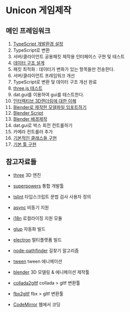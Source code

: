 # Unicon 게임제작

## 메인 프레임워크
001. [TypeScript 개발환경 설정](./001.md)
002. TypeScript로 변환
003. 서버/클라이언트 공용패킷 제작용 인터페이스 구현 및 테스트
004. [데이터 구조 설계](./004.md)
005. 패킷 최적화 : 데이터가 변화가 있는 항목들만 전송한다.
006. 서버/클라이언트 프레임워크 개선
007. TypeScript로 변환 및 데이터 구조 개선 완료
008. [three.js 테스트](./008.md)
009. dat.gui를 이용하여 gui를 테스트한다.
010. [인터렉티브 3D렌더링에 대한 이해](./010.md)
011. [Blender로 제작한 모델파일 임포트하기](./011.md)
012. [Blender Script](./012.md)
013. [Blender 배경제작](./013.md)
014. dat.gui로 박스 회전 컨트롤하기
015. 카메라 컨트롤러 추가
016. [기본적인 클래스들 구현](./016.md)
017. [기본 툴 구현](./017.md)






## 참고자료들
- [three]()
    3D 엔진
- [superpowers]()
    통합 개발툴
- [tslint]()
    타입스크립트 문법 검사 사용자 정의
- [async]()
    비동기 지원
- [i18n]()
    로컬라이징 지원 모듈
- [glup]()
    자동화 빌드
- [electron]()
    멀티플랫폼 빌드
- [node-pathfinder]()
    길찾기 알고리즘
- [tween]()
    tween 에니메이션
- [blender](https://www.blender.org/support/)
    3D 모델링 & 에니메이션 제작툴
- [collada2gltf]()
    collada > gltf 변환툴
- [fbx2gltf]()
    fbx > gltf 변환툴

- [CodeMirror]()
    웹에서 코딩
